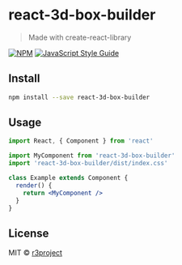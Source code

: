 # react-3d-box-builder

> Made with create-react-library

[![NPM](https://img.shields.io/npm/v/react-3d-box-builder.svg)](https://www.npmjs.com/package/react-3d-box-builder) [![JavaScript Style Guide](https://img.shields.io/badge/code_style-standard-brightgreen.svg)](https://standardjs.com)

## Install

```bash
npm install --save react-3d-box-builder
```

## Usage

```jsx
import React, { Component } from 'react'

import MyComponent from 'react-3d-box-builder'
import 'react-3d-box-builder/dist/index.css'

class Example extends Component {
  render() {
    return <MyComponent />
  }
}
```

## License

MIT © [r3project](https://github.com/r3project)
